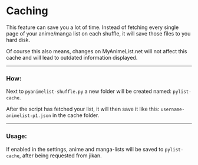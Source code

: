 # Caching
This feature can save you a lot of time.
Instead of fetching every single page of your
anime/manga list on each shuffle, it will save those
files to you hard disk.

Of course this also means, changes on MyAnimeList.net
will not affect this cache and will lead to 
outdated information displayed.
___
### How:

Next to `pyanimelist-shuffle.py` a new folder
will be created named: `pylist-cache`.

After the script has fetched your list, it
will then save it like this: 
`username-animelist-p1.json` in the
cache folder.

___
### Usage:
If enabled in the settings, anime and manga-lists
will be saved to `pylist-cache`, after being requested from jikan.
